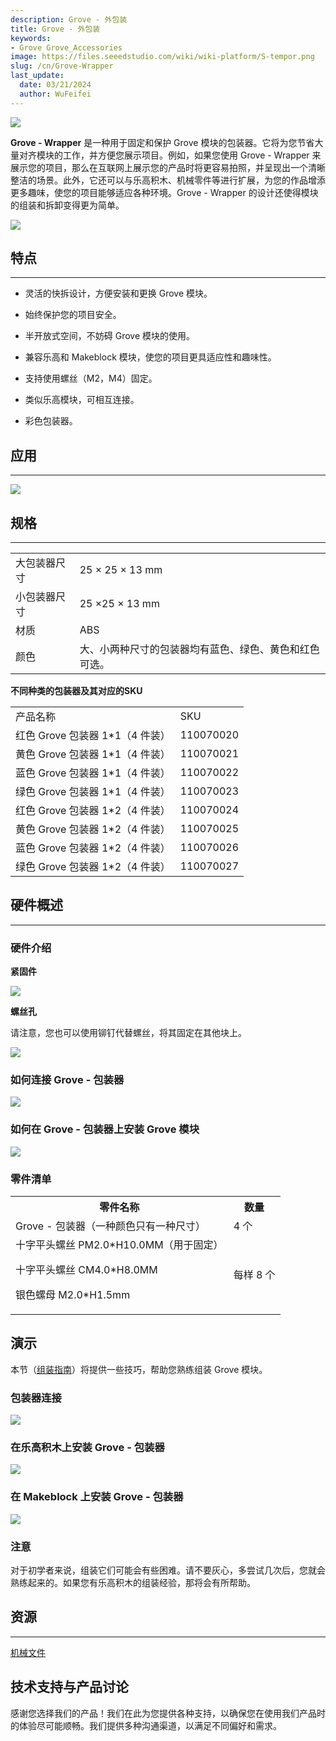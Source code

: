 ```yaml
---
description: Grove - 外包装
title: Grove - 外包装
keywords:
- Grove Grove_Accessories
image: https://files.seeedstudio.com/wiki/wiki-platform/S-tempor.png
slug: /cn/Grove-Wrapper
last_update:
  date: 03/21/2024
  author: WuFeifei
---
```



![](https://files.seeedstudio.com/wiki/Grove-Wrapper/img/Grove-Mouser_Encorder_product_view.jpg)

**Grove - Wrapper** 是一种用于固定和保护 Grove 模块的包装器。它将为您节省大量对齐模块的工作，并方便您展示项目。例如，如果您使用 Grove - Wrapper 来展示您的项目，那么在互联网上展示您的产品时将更容易拍照，并呈现出一个清晰整洁的场景。此外，它还可以与乐高积木、机械零件等进行扩展，为您的作品增添更多趣味，使您的项目能够适应各种环境。Grove - Wrapper 的设计还使得模块的组装和拆卸变得更为简单。

<!-- :::注意

- Grove - Wrapper 支持约 85% 的 Grove 模块。
- Grove - Wrapper 系列有两种尺寸的包装器，每种尺寸都有四种颜色，总共在规格部分列出了八个 SKU。
:::

 -->
[![](https://files.seeedstudio.com/wiki/Seeed-WiKi/docs/images/300px-Get_One_Now_Banner-ragular.png)](https://www.seeedstudio.com/s/Grove%20-%20Wrapper.html)

## 特点

---

- 灵活的快拆设计，方便安装和更换 Grove 模块。

- 始终保护您的项目安全。
- 半开放式空间，不妨碍 Grove 模块的使用。
- 兼容乐高和 Makeblock 模块，使您的项目更具适应性和趣味性。
- 支持使用螺丝（M2，M4）固定。
- 类似乐高模块，可相互连接。
- 彩色包装器。

## 应用

---
![](https://files.seeedstudio.com/wiki/Grove-Wrapper/img/Grove-Mouser_Encorder_application_view.jpg)

## 规格

---
<table>
<tr>
<td> 大包装器尺寸 </td>
<td> 25 × 25 × 13 mm
</td></tr>
<tr>
<td> 小包装器尺寸  </td>
<td> 25 ×25 × 13 mm
</td></tr>
<tr>
<td> 材质 </td>
<td> ABS
</td></tr>
<tr>
<td> 颜色 </td>
<td> 大、小两种尺寸的包装器均有蓝色、绿色、黄色和红色可选。
</td></tr></table>

**不同种类的包装器及其对应的SKU**

<table>
  <tbody><tr>
      <td> 产品名称 </td>
      <td> SKU
      </td></tr>
    <tr>
      <td> 红色 Grove 包装器 1*1（4 件装）</td>
      <td> 110070020
      </td></tr>
    <tr>
      <td> 黄色 Grove 包装器 1*1（4 件装）</td>
      <td> 110070021
      </td></tr>
    <tr>
      <td> 蓝色 Grove 包装器 1*1（4 件装）</td>
      <td> 110070022
      </td></tr>
    <tr>
      <td> 绿色 Grove 包装器 1*1（4 件装）</td>
      <td> 110070023
      </td></tr>
    <tr>
      <td> 红色 Grove 包装器 1*2（4 件装）</td>
      <td> 110070024
      </td></tr>
    <tr>
      <td> 黄色 Grove 包装器 1*2（4 件装）</td>
      <td> 110070025
      </td></tr>
    <tr>
      <td> 蓝色 Grove 包装器 1*2（4 件装）</td>
      <td> 110070026
      </td></tr>
    <tr>
      <td> 绿色 Grove 包装器 1*2（4 件装）</td>
      <td> 110070027
      </td></tr></tbody></table>

## 硬件概述

---

### 硬件介绍

**紧固件**

![](https://files.seeedstudio.com/wiki/Grove-Wrapper/img/Grove-Wrapper_fastener_location.jpg)

**螺丝孔**

请注意，您也可以使用铆钉代替螺丝，将其固定在其他块上。

![](https://files.seeedstudio.com/wiki/Grove-Wrapper/img/Grove-Wrapper_screw_hole_loacation.jpg)

### 如何连接 Grove - 包装器

![](https://files.seeedstudio.com/wiki/Grove-Wrapper/img/Grove-Wrapper_connection_manner.jpg)

### 如何在 Grove - 包装器上安装 Grove 模块

![](https://files.seeedstudio.com/wiki/Grove-Wrapper/img/Grove-Wrapper_steps_to_install_Grove_modules_.jpg)

### **零件清单**

<table>
<tr>
<th>零件名称 </th>
<th> 数量
</th></tr>
<tr>
<td>Grove - 包装器（一种颜色只有一种尺寸） </td>
<td> 4 个
</td></tr>
<tr>
<td>十字平头螺丝 PM2.0*H10.0MM（用于固定）


十字平头螺丝 CM4.0*H8.0MM

银色螺母 M2.0*H1.5mm

</td>
<td> 每样 8 个
</td></tr></table>

## 演示

本节（[组装指南](https://files.seeedstudio.com/wiki/Grove-Wrapper/res/Assembly_guide.pdf)）将提供一些技巧，帮助您熟练组装 Grove 模块。

### 包装器连接

![](https://files.seeedstudio.com/wiki/Grove-Wrapper/img/Grove-Wrapper_connect_each_other.jpg)

### 在乐高积木上安装 Grove - 包装器

![](https://files.seeedstudio.com/wiki/Grove-Wrapper/img/Grove-Wrapper_installed_on_Lego.jpg)

### 在 Makeblock 上安装 Grove - 包装器

![](https://files.seeedstudio.com/wiki/Grove-Wrapper/img/Grove-Wrapper_installed_on_Makeblock.jpg)

### 注意

对于初学者来说，组装它们可能会有些困难。请不要灰心，多尝试几次后，您就会熟练起来的。如果您有乐高积木的组装经验，那将会有所帮助。

## 资源

---
[机械文件](https://files.seeedstudio.com/wiki/Grove-Wrapper/res/Mechanical_Diagram.zip)

## 技术支持与产品讨论

感谢您选择我们的产品！我们在此为您提供各种支持，以确保您在使用我们产品时的体验尽可能顺畅。我们提供多种沟通渠道，以满足不同偏好和需求。

<div class="button_tech_support_container">
<a href="https://forum.seeedstudio.com/" class="button_forum"></a> 
<a href="https://www.seeedstudio.com/contacts" class="button_email"></a>
</div>

<div class="button_tech_support_container">
<a href="https://discord.gg/eWkprNDMU7" class="button_discord"></a> 
<a href="https://github.com/Seeed-Studio/wiki-documents/discussions/69" class="button_discussion"></a>
</div>
